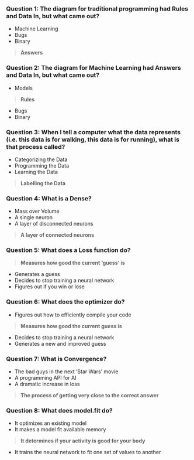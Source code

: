 
### Question 1: The diagram for traditional programming had Rules and Data In, but what came out?

* Machine Learning
* Bugs
* Binary
> **Answers**
### Question 2: The diagram for Machine Learning had Answers and Data In, but what came out?

* Models
> **Rules**
* Bugs
* Binary

### Question 3: When I tell a computer what the data represents (i.e. this data is for walking, this data is for running), what is that process called?

* Categorizing the Data
* Programming the Data
* Learning the Data
> **Labelling the Data**

### Question 4: What is a Dense?

* Mass over Volume
* A single neuron
* A layer of disconnected neurons
> **A layer of connected neurons**

### Question 5: What does a Loss function do?

> **Measures how good the current ‘guess’ is**
* Generates a guess
* Decides to stop training a neural network
* Figures out if you win or lose

### Question 6: What does the optimizer do?

* Figures out how to efficiently compile your code
> **Measures how good the current guess is**
* Decides to stop training a neural network
* Generates a new and improved guess

### Question 7: What is Convergence?

* The bad guys in the next ‘Star Wars’ movie
* A programming API for AI
* A dramatic increase in loss
> **The process of getting very close to the correct answer**

### Question 8: What does model.fit do?

* It optimizes an existing model
* It makes a model fit available memory
> **It determines if your activity is good for your body**
* It trains the neural network to fit one set of values to another